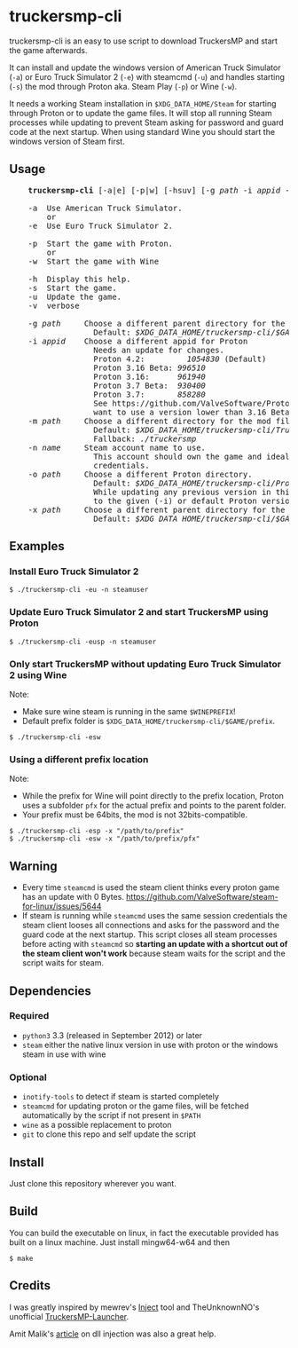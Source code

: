 # truckersmp-cli

truckersmp-cli is an easy to use script to download TruckersMP and start the
game afterwards.

It can install and update the windows version of
American Truck Simulator (`-a`) or Euro Truck Simulator 2 (`-e`)
with steamcmd (`-u`) and handles starting (`-s`) the mod through Proton aka.
Steam Play (`-p`) or Wine (`-w`).

It needs a working Steam installation in `$XDG_DATA_HOME/Steam` for starting
through Proton or to update the game files. It will
stop all running Steam processes while updating to prevent Steam asking
for password and guard code at the next startup.
When using standard Wine you should start the windows version of Steam first.

## Usage
<pre>
    <b>truckersmp-cli</b> [-a|e] [-p|w] [-hsuv] [-g <i>path</i> -i <i>appid</i> -m <i>path</i> -n <i>name</i> -o <i>path</i> -x <i>path</i>]

    -a  Use American Truck Simulator.
        or
    -e  Use Euro Truck Simulator 2.
    
    -p  Start the game with Proton.
        or
    -w  Start the game with Wine

    -h  Display this help.
    -s  Start the game.
    -u  Update the game.
    -v  verbose

    -g <i>path</i>     Choose a different parent directory for the game files.
                  Default: <i>$XDG_DATA_HOME/truckersmp-cli/$GAME/data</i>
    -i <i>appid</i>    Choose a different appid for Proton
                  Needs an update for changes.
                  Proton 4.2:	      <i>1054830</i> (Default)
                  Proton 3.16 Beta: <i>996510</i>
                  Proton 3.16:      <i>961940</i>
                  Proton 3.7 Beta:  <i>930400</i>
                  Proton 3.7:       <i>858280</i>
                  See https://github.com/ValveSoftware/Proton/issues/162 if you
                  want to use a version lower than 3.16 Beta.
    -m <i>path</i>     Choose a different directory for the mod files.
                  Default: <i>$XDG_DATA_HOME/truckersmp-cli/TruckersMP</i>
                  Fallback: <i>./truckersmp</i>
    -n <i>name</i>     Steam account name to use.
                  This account should own the game and ideally is logged in with saved
                  credentials.
    -o <i>path</i>     Choose a different Proton directory.
                  Default: <i>$XDG_DATA_HOME/truckersmp-cli/Proton</i>
                  While updating any previous version in this folder gets changed
                  to the given (-i) or default Proton version.
    -x <i>path</i>     Choose a different parent directory for the prefix.
                  Default: <i>$XDG_DATA_HOME/truckersmp-cli/$GAME/prefix</i>
</pre>

## Examples
### Install Euro Truck Simulator 2
~~~
$ ./truckersmp-cli -eu -n steamuser
~~~

### Update Euro Truck Simulator 2 and start TruckersMP using Proton
~~~
$ ./truckersmp-cli -eusp -n steamuser
~~~

### Only start TruckersMP without updating Euro Truck Simulator 2 using Wine
Note:
* Make sure wine steam is running in the same `$WINEPREFIX`!
* Default prefix folder is `$XDG_DATA_HOME/truckersmp-cli/$GAME/prefix`.

~~~
$ ./truckersmp-cli -esw
~~~

### Using a different prefix location
Note:
* While the prefix for Wine will point directly to the prefix location,
Proton uses a subfolder `pfx` for the actual prefix and points to the parent folder.
* Your prefix must be 64bits, the mod is not 32bits-compatible.

~~~
$ ./truckersmp-cli -esp -x "/path/to/prefix"
$ ./truckersmp-cli -esw -x "/path/to/prefix/pfx"
~~~

## Warning
* Every time `steamcmd` is used the steam client thinks every proton game has an update with 0 Bytes.
    https://github.com/ValveSoftware/steam-for-linux/issues/5644
* If steam is running while `steamcmd` uses the same session credentials the steam client looses all
    connections and asks for the password and the guard code at the next startup.
    This script closes all steam processes before acting with `steamcmd` so **starting an update with a shortcut out of
    the steam client won't work** because steam waits for the script and the script waits for steam.

## Dependencies

### Required
* `python3` 3.3 (released in September 2012) or later
* `steam` either the native linux version in use with proton or the windows steam in use with wine

### Optional
* `inotify-tools` to detect if steam is started completely
* `steamcmd` for updating proton or the game files, will be fetched automatically by the script if not present in `$PATH`
* `wine` as a possible replacement to proton
* `git` to clone this repo and self update the script

## Install ##

Just clone this repository wherever you want.

## Build ##

You can build the executable on linux, in fact the executable provided has built on a linux
machine. Just install mingw64-w64 and then

```
$ make
```

## Credits ##

I was greatly inspired by mewrev's [Inject](https://github.com/mewrev/inject) tool
and TheUnknownNO's unofficial [TruckersMP-Launcher](https://github.com/TheUnknownNO/TruckersMP-Launcher).

Amit Malik's [article](http://securityxploded.com/dll-injection-and-hooking.php) on dll injection was also a great help.
    
